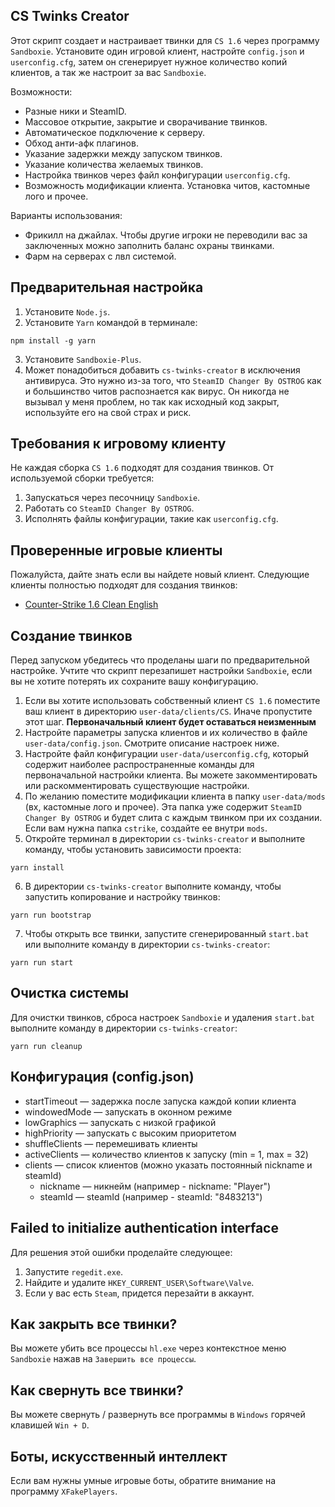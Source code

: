 ## CS Twinks Creator

Этот скрипт создает и настраивает твинки для `CS 1.6` через программу `Sandboxie`. Установите один игровой клиент,
настройте `config.json` и `userconfig.cfg`, затем он сгенерирует нужное количество копий клиентов, а так же настроит за
вас `Sandboxie`.

Возможности:

* Разные ники и SteamID.
* Массовое открытие, закрытие и сворачивание твинков.
* Автоматическое подключение к серверу.
* Обход анти-афк плагинов.
* Указание задержки между запуском твинков.
* Указание количества желаемых твинков.
* Настройка твинков через файл конфигурации `userconfig.cfg`.
* Возможность модификации клиента. Установка читов, кастомные лого и прочее.

Варианты использования:

* Фрикилл на джайлах. Чтобы другие игроки не переводили вас за заключенных можно заполнить баланс охраны твинками.
* Фарм на серверах с лвл системой.

## Предварительная настройка

1. Установите `Node.js`.
2. Установите `Yarn` командой в терминале:

```shell
npm install -g yarn
```

3. Установите `Sandboxie-Plus`.
4. Может понадобиться добавить `cs-twinks-creator` в исключения антивируса. Это нужно из-за того,
   что `SteamID Changer By OSTROG` как и большинство читов распознается как вирус. Он никогда не вызывал у меня проблем,
   но так как исходный код закрыт, используйте его на свой страх и риск.

## Требования к игровому клиенту

Не каждая сборка `CS 1.6` подходят для создания твинков. От используемой сборки требуется:

1. Запускаться через песочницу `Sandboxie`.
2. Работать со `SteamID Changer By OSTROG`.
3. Исполнять файлы конфигурации, такие как `userconfig.cfg`.

## Проверенные игровые клиенты

Пожалуйста, дайте знать если вы найдете новый клиент. Следующие клиенты полностью подходят для создания твинков:

* [Counter-Strike 1.6 Clean English](https://xn----7sba0bce7bg3c.xn--p1ai/product/44-Counter_Strike_16_Original_ENG.html)

## Создание твинков

Перед запуском убедитесь что проделаны шаги по предварительной настройке. Учтите что скрипт перезапишет
настройки `Sandboxie`, если вы не хотите потерять их сохраните вашу конфигурацию.

1. Если вы хотите использовать собственный клиент `CS 1.6` поместите ваш клиент в директорию `user-data/clients/CS`.
   Иначе пропустите этот шаг. **Первоначальный клиент будет оставаться неизменным**
2. Настройте параметры запуска клиентов и их количество в файле `user-data/config.json`. Смотрите описание настроек
   ниже.
3. Настройте файл конфигурации `user-data/userconfig.cfg`, который содержит наиболее распространенные команды для
   первоначальной настройки клиента. Вы можете закомментировать или раскомментировать существующие настройки.
4. По желанию поместите модификации клиента в папку `user-data/mods` (вх, кастомные лого и прочее). Эта папка уже
   содержит `SteamID Changer By OSTROG` и будет слита с каждым твинком при их создании. Если вам нужна папка `cstrike`,
   создайте ее внутри `mods`.
5. Откройте терминал в директории `cs-twinks-creator` и выполните команду, чтобы установить зависимости проекта:

```shell
yarn install
```

6. В директории `cs-twinks-creator` выполните команду, чтобы запустить копирование и настройку твинков:

```shell
yarn run bootstrap
```

7. Чтобы открыть все твинки, запустите сгенерированный `start.bat` или выполните команду в
   директории `cs-twinks-creator`:

```shell
yarn run start
```

## Очистка системы

Для очистки твинков, сброса настроек `Sandboxie` и удаления `start.bat` выполните команду в
директории `cs-twinks-creator`:

```shell
yarn run cleanup
```

## Конфигурация (config.json)

* startTimeout — задержка после запуска каждой копии клиента
* windowedMode — запускать в оконном режиме
* lowGraphics — запускать с низкой графикой
* highPriority — запускать с высоким приоритетом
* shuffleClients — перемешивать клиенты
* activeClients — количество клиентов к запуску (min = 1, max = 32)
* clients — список клиентов (можно указать постоянный nickname и steamId)
  * nickname — никнейм (например - nickname: "Player")
  * steamId — steamId (например - steamId: "8483213")

## Failed to initialize authentication interface

Для решения этой ошибки проделайте следующее:

1. Запустите `regedit.exe`.
2. Найдите и удалите `HKEY_CURRENT_USER\Software\Valve`.
3. Если у вас есть `Steam`, придется перезайти в аккаунт.

## Как закрыть все твинки?

Вы можете убить все процессы `hl.exe` через контекстное меню `Sandboxie` нажав на `Завершить все процессы`.

## Как свернуть все твинки?

Вы можете свернуть / развернуть все программы в `Windows` горячей клавишей `Win + D`.

## Боты, искусственный интеллект

Если вам нужны умные игровые боты, обратите внимание на программу `XFakePlayers`.
